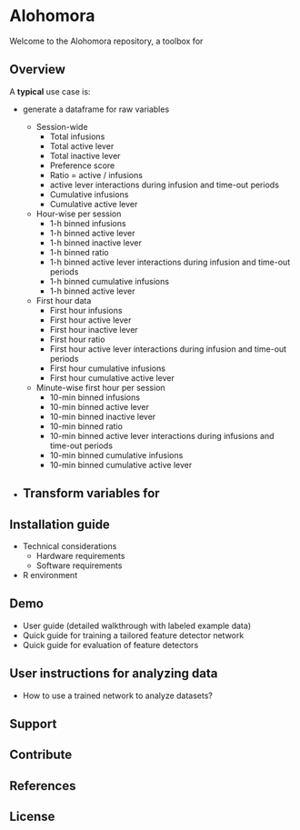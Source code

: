 # Alohomora

Welcome to the Alohomora repository, a toolbox for 

## Overview

A **typical** use case is: 
- generate a dataframe for raw variables
	- Session-wide
		- Total infusions
		- Total active lever
		- Total inactive lever
		- Preference score
		- Ratio = active / infusions
		- active lever interactions during infusion and time-out periods
		- Cumulative infusions
		- Cumulative active lever
	- Hour-wise per session
		- 1-h binned infusions
		- 1-h binned active lever
		- 1-h binned inactive lever
		- 1-h binned ratio
		- 1-h binned active lever interactions during infusion and time-out periods
		- 1-h binned cumulative infusions
		- 1-h binned active lever 
	- First hour data
		- First hour infusions
		- First hour active lever
		- First hour inactive lever
		- First hour ratio
		- First hour active lever interactions during infusion and time-out periods
		- First hour cumulative infusions
		- First hour cumulative active lever
	- Minute-wise first hour per session
		- 10-min binned infusions
		- 10-min binned active lever
		- 10-min binned inactive lever
		- 10-min binned ratio
		- 10-min binned active lever interactions during infusions and time-out periods
		- 10-min binned cumulative infusions
		- 10-min binned cumulative active lever 

- Transform variables for
	- 
## Installation guide
- Technical considerations
	- Hardware requirements
	- Software requirements
- R environment
## Demo

- User guide (detailed walkthrough with labeled example data)
- Quick guide for training a tailored feature detector network
- Quick guide for evaluation of feature detectors

## User instructions for analyzing data

- How to use a trained network to analyze datasets?

## Support

## Contribute

## References

## License
